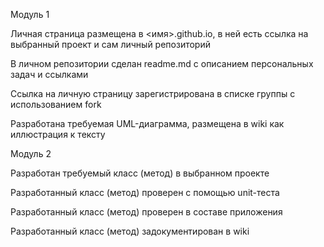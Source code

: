 
Модуль 1

Личная страница размещена в <имя>.github.io, в ней есть ссылка на выбранный проект и сам личный репозиторий

В личном репозитории сделан readme.md с описанием персональных задач и ссылками

Ссылка на личную страницу зарегистрирована в списке группы с использованием fork

Разработана требуемая UML-диаграмма, размещена в wiki как иллюстрация к тексту

Модуль 2

Разработан требуемый класс (метод) в выбранном проекте

Разработанный класс (метод) проверен с помощью unit-теста

Разработанный класс (метод) проверен в составе приложения

Разработанный класс (метод) задокументирован в wiki

